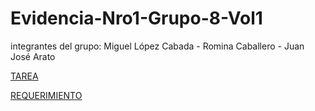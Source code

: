 # Evidencia-Nro1-Grupo-8-Vol1
integrantes del grupo: Miguel López Cabada - Romina Caballero - Juan José Arato

  [TAREA](TAREA_EVIDENCIA_3.pdf)
  
  [REQUERIMIENTO](Requerimiento_Proyecto_Final_Cuatrimestral.pdf)
